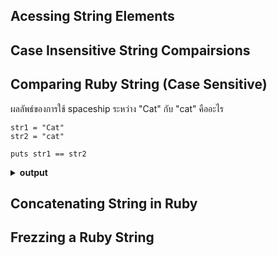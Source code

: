 ## Acessing String Elements


## Case Insensitive String Compairsions

## Comparing Ruby String (Case Sensitive)

ผลลัพธ์ของการใช้ spaceship ระหว่าง "Cat" กับ "cat" คืออะไร

```
str1 = "Cat"
str2 = "cat"

puts str1 == str2

```
<details close>
<summary><b>output</b></summary>
  <pre> -1
 </pre>
</details>


## Concatenating String in Ruby

## Frezzing a Ruby String
